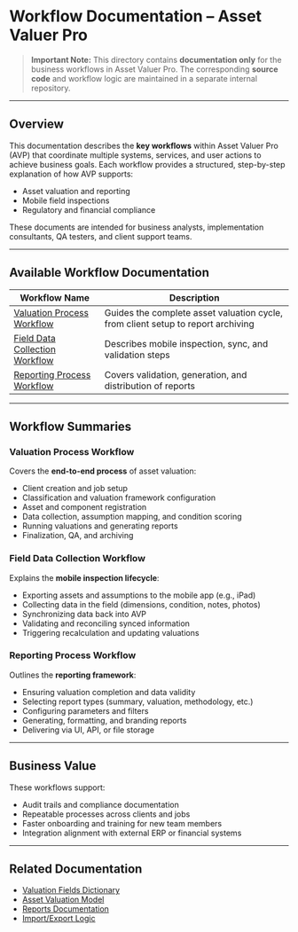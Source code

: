 # Workflow Documentation – Asset Valuer Pro

> **Important Note:**
> This directory contains **documentation only** for the business workflows in Asset Valuer Pro. The corresponding **source code** and workflow logic are maintained in a separate internal repository.

---

## Overview

This documentation describes the **key workflows** within Asset Valuer Pro (AVP) that coordinate multiple systems, services, and user actions to achieve business goals. Each workflow provides a structured, step-by-step explanation of how AVP supports:

* Asset valuation and reporting
* Mobile field inspections
* Regulatory and financial compliance

These documents are intended for business analysts, implementation consultants, QA testers, and client support teams.

---

## Available Workflow Documentation

| Workflow Name                                                       | Description                                                                      |
| ------------------------------------------------------------------- | -------------------------------------------------------------------------------- |
| [Valuation Process Workflow](Valuation_Process_Workflow.md)         | Guides the complete asset valuation cycle, from client setup to report archiving |
| [Field Data Collection Workflow](Field_Data_Collection_Workflow.md) | Describes mobile inspection, sync, and validation steps                          |
| [Reporting Process Workflow](Reporting_Process_Workflow.md)         | Covers validation, generation, and distribution of reports                       |

---

## Workflow Summaries

### Valuation Process Workflow

Covers the **end-to-end process** of asset valuation:

* Client creation and job setup
* Classification and valuation framework configuration
* Asset and component registration
* Data collection, assumption mapping, and condition scoring
* Running valuations and generating reports
* Finalization, QA, and archiving

### Field Data Collection Workflow

Explains the **mobile inspection lifecycle**:

* Exporting assets and assumptions to the mobile app (e.g., iPad)
* Collecting data in the field (dimensions, condition, notes, photos)
* Synchronizing data back into AVP
* Validating and reconciling synced information
* Triggering recalculation and updating valuations

### Reporting Process Workflow

Outlines the **reporting framework**:

* Ensuring valuation completion and data validity
* Selecting report types (summary, valuation, methodology, etc.)
* Configuring parameters and filters
* Generating, formatting, and branding reports
* Delivering via UI, API, or file storage

---

## Business Value

These workflows support:

* Audit trails and compliance documentation
* Repeatable processes across clients and jobs
* Faster onboarding and training for new team members
* Integration alignment with external ERP or financial systems

---

## Related Documentation

* [Valuation Fields Dictionary](../Dictionaries/Valuation_Fields_Dictionary.md)
* [Asset Valuation Model](../Models/AssetValuation.md)
* [Reports Documentation](../Reports/README.md)
* [Import/Export Logic](../Models/ImportExport.md)

